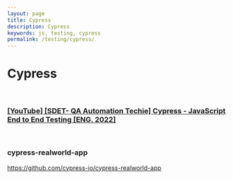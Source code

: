 ```yaml
---
layout: page
title: Cypress
description: Cypress
keywords: js, testing, cypress
permalink: /testing/cypress/
---
```


# Cypress

<br/>

### [[YouTube] [SDET- QA Automation Techie] Cypress - JavaScript End to End Testing [ENG, 2022]](https://github.com/wildmakaka/Cypress-JavaScript-End-to-End-Testing)

<br/>

### cypress-realworld-app

https://github.com/cypress-io/cypress-realworld-app

